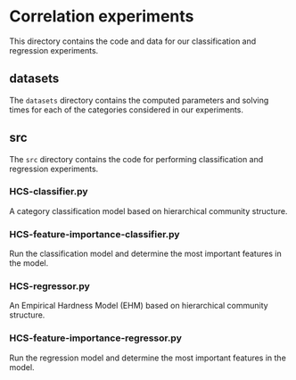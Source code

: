 # Correlation experiments
This directory contains the code and data for our classification and regression experiments.

## datasets
The `datasets` directory contains the computed parameters and solving times for each of the categories considered in our experiments.

## src
The `src` directory contains the code for performing classification and regression experiments.

### HCS-classifier.py
A category classification model based on hierarchical community structure.

### HCS-feature-importance-classifier.py
Run the classification model and determine the most important features in the model.

### HCS-regressor.py
An Empirical Hardness Model (EHM) based on hierarchical community structure.

### HCS-feature-importance-regressor.py
Run the regression model and determine the most important features in the model.
